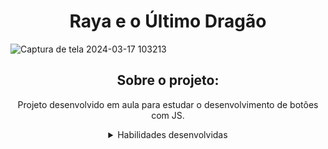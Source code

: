 <h1 align="center"> Raya e o Último Dragão </h1>
  

![Captura de tela 2024-03-17 103213](https://github.com/MarianaRodriguesTech/Curso-Dev-Web-Full-Stack/assets/141480630/a56ed8f8-700f-4d20-9efd-843b2f937196)



<div align="center">

## Sobre o projeto:


<p>Projeto desenvolvido em aula para estudar o desenvolvimento de botões com JS.</p>

<details>
<summary>Habilidades desenvolvidas</summary>
  
- HTML

- CSS

- JavaScript
  
</details>

</div>
